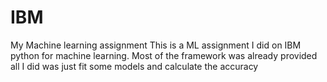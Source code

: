 # IBM
My Machine learning assignment
This is a ML assignment I did on IBM python for machine learning.
Most of the framework was already provided all I did was just fit some models and calculate the accuracy

